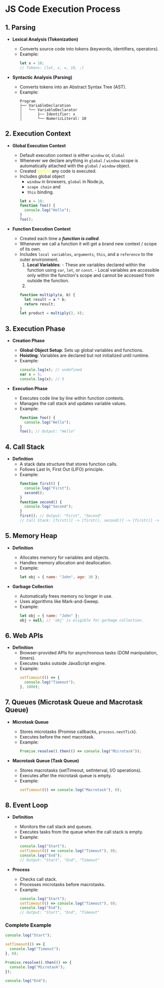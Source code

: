 # JS Code Execution Process

## 1. Parsing
- **Lexical Analysis (Tokenization)**
  - Converts source code into tokens (keywords, identifiers, operators).
  - Example:
    ```javascript
    let x = 10;
    // Tokens: [let, x, =, 10, ;]
    ```

- **Syntactic Analysis (Parsing)**
  - Converts tokens into an Abstract Syntax Tree (AST).
  - Example:
    ```plaintext
    Program
    ├── VariableDeclaration
    │   └── VariableDeclarator
    │       ├── Identifier: x
    │       └── NumericLiteral: 10
    ```

## 2. Execution Context
- **Global Execution Context**
  -  Default execution context is either `window` or, `Global`
  - Whenever we declare anything in `global` / `window` scope is automatically attached with the  `global` / `window` object.
  - Created <font color="#ffff00">before</font> any code is executed.
  - Includes global object 
	  - `window` in browsers, `global` in Node.js, 
	  - `scope chain` and 
	  - `this` binding.
    ```javascript
    let x = 10;
    function foo() {
      console.log("Hello");
    }
    foo();
    ```
  
- **Function Execution Context**
  - Created each time a ***function is called***.
  - Whenever we call a function it will get a brand new context / scope of its own.
  - Includes `local variables`, `arguments`, `this`, and a `reference` to the outer environment.
	  1. **Local Variables**:
		- These are variables declared within the function using `var`, `let`, or `const`.
        - Local variables are accessible only within the function's scope and cannot be accessed from outside the function.
	   2. 
    ```javascript
    function multiply(a, b) {
      let result = a * b;
      return result;
    }
    let product = multiply(3, 4);
    ```

## 3. Execution Phase
- **Creation Phase**
  - **Global Object Setup**: Sets up global variables and functions.
  - **Hoisting**: Variables are declared but not initialized until runtime.
  - Example:
    ```javascript
    console.log(x); // undefined
    var x = 5;
    console.log(x); // 5
    ```

- **Execution Phase**
  - Executes code line by line within function contexts.
  - Manages the call stack and updates variable values.
  - Example:
    ```javascript
    function foo() {
      console.log("Hello");
    }
    foo(); // Output: "Hello"
    ```

## 4. Call Stack
- **Definition**
  - A stack data structure that stores function calls.
  - Follows Last In, First Out (LIFO) principle.
  - Example:
    ```javascript
    function first() {
      console.log("First");
      second();
    }
    function second() {
      console.log("Second");
    }
    first(); // Output: "First", "Second"
    // Call Stack: [first()] -> [first(), second()] -> [first()] -> []
    ```

## 5. Memory Heap
- **Definition**
  - Allocates memory for variables and objects.
  - Handles memory allocation and deallocation.
  - Example:
    ```javascript
    let obj = { name: "John", age: 30 };
    ```

- **Garbage Collection**
  - Automatically frees memory no longer in use.
  - Uses algorithms like Mark-and-Sweep.
  - Example:
    ```javascript
    let obj = { name: "John" };
    obj = null; // 'obj' is eligible for garbage collection.
    ```

## 6. Web APIs
- **Definition**
  - Browser-provided APIs for asynchronous tasks (DOM manipulation, timers).
  - Executes tasks outside JavaScript engine.
  - Example:
    ```javascript
    setTimeout(() => {
      console.log("Timeout");
    }, 1000);
    ```

## 7. Queues (Microtask Queue and Macrotask Queue)
- **Microtask Queue**
  - Stores microtasks (Promise callbacks, `process.nextTick`).
  - Executes before the next macrotask.
  - Example:
    ```javascript
    Promise.resolve().then(() => console.log("Microtask"));
    ```

- **Macrotask Queue (Task Queue)**
  - Stores macrotasks (setTimeout, setInterval, I/O operations).
  - Executes after the microtask queue is empty.
  - Example:
    ```javascript
    setTimeout(() => console.log("Macrotask"), 0);
    ```

## 8. Event Loop
- **Definition**
  - Monitors the call stack and queues.
  - Executes tasks from the queue when the call stack is empty.
  - Example:
    ```javascript
    console.log("Start");
    setTimeout(() => console.log("Timeout"), 0);
    console.log("End");
    // Output: "Start", "End", "Timeout"
    ```

- **Process**
  - Checks call stack.
  - Processes microtasks before macrotasks.
  - Example:
    ```javascript
    console.log("Start");
    setTimeout(() => console.log("Timeout"), 0);
    console.log("End");
    // Output: "Start", "End", "Timeout"
    ```

### Complete Example
```javascript
console.log("Start");

setTimeout(() => {
  console.log("Timeout");
}, 0);

Promise.resolve().then(() => {
  console.log("Microtask");
});

console.log("End");
